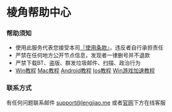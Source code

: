 # 棱角帮助中心

### 帮助须知

* 使用此服务代表您接受本司[『使用条款』](https://www.lengjiao.me/terms.html)，违反者自行承担责任
* 严禁在任何地方公开节点信息，发现者一律删号并不退款
* 严禁下载BT、盗版、群发垃圾邮件、扫描、政治行为
* [Win教程](shi-yong-jiao-cheng/win-ping-tai-shi-yong-jiao-cheng.md) [Mac教程](shi-yong-jiao-cheng/mac-ping-tai-shi-yong-jiao-cheng.md) [Android教程](shi-yong-jiao-cheng/android-ping-tai-shi-yong-jiao-cheng.md) [Ios教程](shi-yong-jiao-cheng/ios-ping-tai-shi-yong-jiao-cheng.md) [Win游戏加速教程](shi-yong-jiao-cheng/win-ping-tai-you-xi-jia-su-jiao-cheng.md)

### 联系方式

有任何问题联系邮件 [support@lengjiao.me](mailto:support@lengjiao.me) 或者[官网](https://www.lengjiao.me)下方在线客服
